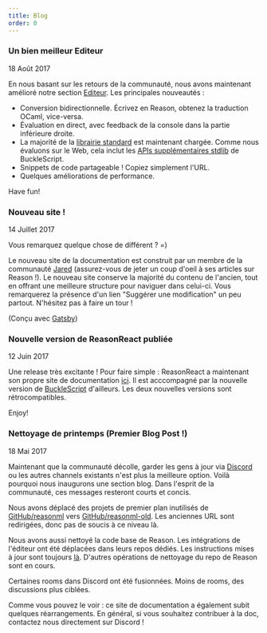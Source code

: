 ```yaml
---
title: Blog
order: 0
---
```


### Un bien meilleur Editeur

18 Août 2017

En nous basant sur les retours de la communauté, nous avons maintenant amélioré notre section [Editeur](/try). Les principales nouveautés :

- Conversion bidirectionnelle. Écrivez en Reason, obtenez la traduction OCaml, vice-versa.
- Évaluation en direct, avec feedback de la console dans la partie inférieure droite.
- La majorité de la [librairie standard](/api/index.html) est maintenant chargée. Comme nous évaluons sur le Web, cela inclut les [APIs supplémentaires stdlib](https://bucklescript.github.io/bucklescript/api/) de BuckleScript.
- Snippets de code partageable ! Copiez simplement l'URL.
- Quelques améliorations de performance.

Have fun!


### Nouveau site !

14 Juillet 2017

Vous remarquez quelque chose de différent ? =)

Le nouveau site de la documentation est construit par un membre de la communauté [Jared](https://jaredforsyth.com) (assurez-vous de jeter un coup d'oeil à ses articles sur Reason !). Le nouveau site conserve la majorité du contenu de l'ancien, tout en offrant une meilleure structure pour naviguer dans celui-ci. Vous remarquerez la présence d'un lien "Suggérer une modification" un peu partout. N'hésitez pas à faire un tour !

(Conçu avec [Gatsby](https://www.gatsbyjs.org))

### Nouvelle version de ReasonReact publiée

12 Juin 2017

Une release très excitante ! Pour faire simple : ReasonReact a maintenant son propre site de documentation [ici](https://reasonml.github.io/reason-react/). Il est acccompagné par la nouvelle version de [BuckleScript](https://www.npmjs.com/package/bs-platform) d'ailleurs. Les deux nouvelles versions sont rétrocompatibles.

Enjoy!

### Nettoyage de printemps (Premier Blog Post !)

18 Mai 2017

Maintenant que la communauté décolle, garder les gens à jour via [Discord](https://discord.gg/reasonml) ou les autres channels existants n'est plus la meilleure option. Voilà pourquoi nous inaugurons une section blog. Dans l'esprit de la communauté, ces messages resteront courts et concis.

Nous avons déplacé des projets de premier plan inutilisés de [GitHub/reasonml](https://github.com/reasonml/) vers [GitHub/reasonml-old](https://github.com/reasonml-old). Les anciennes URL sont redirigées, donc pas de soucis à ce niveau là.

Nous avons aussi nettoyé la code base de Reason. Les intégrations de l'éditeur ont été déplacées dans leurs repos dédiés. Les instructions mises à jour sont toujours [là](/guide/editor-tools/editors-plugins). D'autres opérations de nettoyage du repo de Reason sont en cours.

Certaines rooms dans Discord ont été fusionnées. Moins de rooms, des discussions plus ciblées. 

Comme vous pouvez le voir : ce site de documentation a également subit quelques réarrangements. En général, si vous souhaitez contribuer à la doc, contactez nous directement sur Discord !
